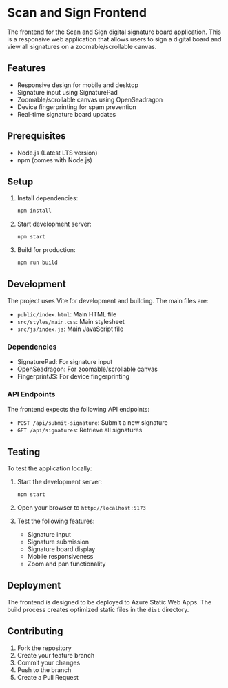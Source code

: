 # Scan and Sign Frontend

The frontend for the Scan and Sign digital signature board application. This is a responsive web application that allows users to sign a digital board and view all signatures on a zoomable/scrollable canvas.

## Features

- Responsive design for mobile and desktop
- Signature input using SignaturePad
- Zoomable/scrollable canvas using OpenSeadragon
- Device fingerprinting for spam prevention
- Real-time signature board updates

## Prerequisites

- Node.js (Latest LTS version)
- npm (comes with Node.js)

## Setup

1. Install dependencies:
   ```bash
   npm install
   ```

2. Start development server:
   ```bash
   npm start
   ```

3. Build for production:
   ```bash
   npm run build
   ```

## Development

The project uses Vite for development and building. The main files are:

- `public/index.html`: Main HTML file
- `src/styles/main.css`: Main stylesheet
- `src/js/index.js`: Main JavaScript file

### Dependencies

- SignaturePad: For signature input
- OpenSeadragon: For zoomable/scrollable canvas
- FingerprintJS: For device fingerprinting

### API Endpoints

The frontend expects the following API endpoints:

- `POST /api/submit-signature`: Submit a new signature
- `GET /api/signatures`: Retrieve all signatures

## Testing

To test the application locally:

1. Start the development server:
   ```bash
   npm start
   ```

2. Open your browser to `http://localhost:5173`

3. Test the following features:
   - Signature input
   - Signature submission
   - Signature board display
   - Mobile responsiveness
   - Zoom and pan functionality

## Deployment

The frontend is designed to be deployed to Azure Static Web Apps. The build process creates optimized static files in the `dist` directory.

## Contributing

1. Fork the repository
2. Create your feature branch
3. Commit your changes
4. Push to the branch
5. Create a Pull Request 